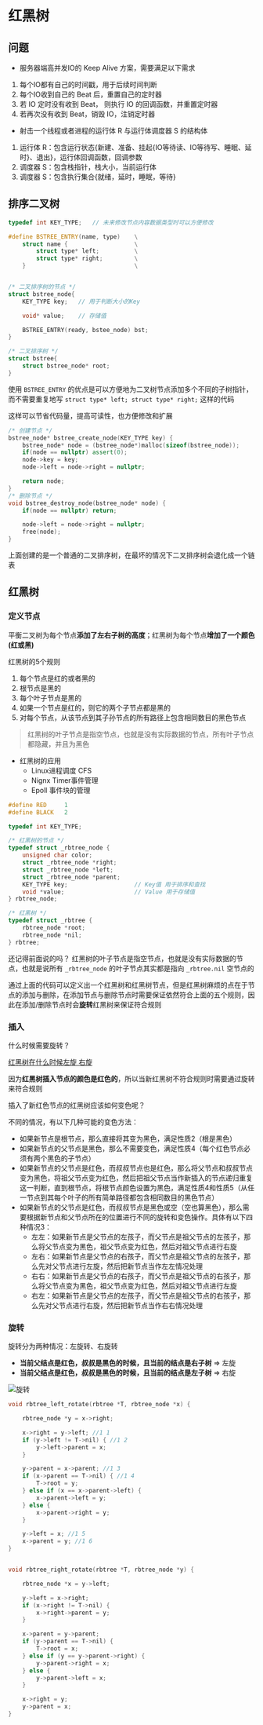 # 红黑树

## 问题

- 服务器端高并发IO的 Keep Alive 方案，需要满足以下需求

1. 每个IO都有自己的时间戳，用于后续时间判断
2. 每个IO收到自己的 Beat 后，重置自己的定时器
3. 若 IO 定时没有收到 Beat， 则执行 IO 的回调函数，并重置定时器
4. 若再次没有收到 Beat，销毁 IO，注销定时器

- 射击一个线程或者进程的运行体 R 与运行体调度器 S 的结构体

1. 运行体 R：包含运行状态{新建、准备、挂起{IO等待读、IO等待写、睡眠、延时}、退出}，运行体回调函数，回调参数
2. 调度器 S：包含栈指针，栈大小，当前运行体
3. 调度器 S：包含执行集合{就绪，延时，睡眠，等待}

## 排序二叉树

```cpp
typedef int KEY_TYPE;   // 未来修改节点内容数据类型时可以方便修改

#define BSTREE_ENTRY(name, type)    \
    struct name {                   \
        struct type* left;          \
        struct type* right;         \
    }                               \


/* 二叉排序树的节点 */
struct bstree_node{
    KEY_TYPE key;   // 用于判断大小的Key

    void* value;    // 存储值

    BSTREE_ENTRY(ready, bstee_node) bst;
}

/* 二叉排序树 */
struct bstree{
    struct bstree_node* root;
}
```

使用 `BSTREE_ENTRY` 的优点是可以方便地为二叉树节点添加多个不同的子树指针，而不需要重复地写 `struct type* left; struct type* right;` 这样的代码

这样可以节省代码量，提高可读性，也方便修改和扩展

```cpp
/* 创建节点 */
bstree_node* bstree_create_node(KEY_TYPE key) {
    bstree_node* node = (bstree_node*)malloc(sizeof(bstree_node));
    if(node == nullptr) assert(0);
    node->key = key;
    node->left = node->right = nullptr;

    return node;
}
/* 删除节点 */
void bstree_destroy_node(bstree_node* node) {
    if(node == nullptr) return;

    node->left = node->right = nullptr;
    free(node);
}
```

上面创建的是一个普通的二叉排序树，在最坏的情况下二叉排序树会退化成一个链表

## 红黑树

### 定义节点

平衡二叉树为每个节点**添加了左右子树的高度**；红黑树为每个节点**增加了一个颜色(红或黑)**

红黑树的5个规则

1. 每个节点是红的或者黑的
2. 根节点是黑的
3. 每个叶子节点是黑的
4. 如果一个节点是红的，则它的两个子节点都是黑的
5. 对每个节点，从该节点到其子孙节点的所有路径上包含相同数目的黑色节点

> 红黑树的叶子节点是指空节点，也就是没有实际数据的节点，所有叶子节点都隐藏，并且为黑色

- 红黑树的应用
  - Linux进程调度 CFS
  - Nignx Timer事件管理
  - Epoll 事件块的管理

```cpp
#define RED     1
#define BLACK   2

typedef int KEY_TYPE;

/* 红黑树的节点 */
typedef struct _rbtree_node {
	unsigned char color;
	struct _rbtree_node *right;
	struct _rbtree_node *left;
	struct _rbtree_node *parent;
	KEY_TYPE key;                   // Key值 用于排序和查找
	void *value;                    // Value 用于存储值
} rbtree_node;

/* 红黑树 */
typedef struct _rbtree {
	rbtree_node *root;
	rbtree_node *nil;
} rbtree;
```

还记得前面说的吗？ 红黑树的叶子节点是指空节点，也就是没有实际数据的节点，也就是说所有 `_rbtree_node` 的叶子节点其实都是指向 `_rbtree.nil` 空节点的

通过上面的代码可以定义出一个红黑树和红黑树节点，但是红黑树麻烦的点在于节点的添加与删除，在添加节点与删除节点时需要保证依然符合上面的五个规则，因此在添加/删除节点时会**旋转**红黑树来保证符合规则

### 插入

什么时候需要旋转？

[红黑树在什么时候左旋 右旋](https://blog.csdn.net/huqiankunlol/article/details/108575557)

因为**红黑树插入节点的颜色是红色的**，所以当新红黑树不符合规则时需要通过旋转来符合规则

插入了新红色节点的红黑树应该如何变色呢？

不同的情况，有以下几种可能的变色方法：

- 如果新节点是根节点，那么直接将其变为黑色，满足性质2（根是黑色）
- 如果新节点的父节点是黑色，那么不需要变色，满足性质4（每个红色节点必须有两个黑色的子节点）
- 如果新节点的父节点是红色，而叔叔节点也是红色，那么将父节点和叔叔节点变为黑色，将祖父节点变为红色，然后把祖父节点当作新插入的节点递归重复这一判断，直到根节点，将根节点颜色设置为黑色，满足性质4和性质5（从任一节点到其每个叶子的所有简单路径都包含相同数目的黑色节点）
- 如果新节点的父节点是红色，而叔叔节点是黑色或空（空也算黑色），那么需要根据新节点和父节点所在的位置进行不同的旋转和变色操作。具体有以下四种情况3：
  - 左左：如果新节点是父节点的左孩子，而父节点是祖父节点的左孩子，那么将父节点变为黑色，祖父节点变为红色，然后对祖父节点进行右旋
  - 左右：如果新节点是父节点的右孩子，而父节点是祖父节点的左孩子，那么先对父节点进行左旋，然后把新节点当作左左情况处理
  - 右右：如果新节点是父节点的右孩子，而父节点是祖父节点的右孩子，那么将父节点变为黑色，祖父节点变为红色，然后对祖父节点进行左旋
  - 右左：如果新节点是父节点的左孩子，而父节点是祖父节点的右孩子，那么先对父节点进行右旋，然后把新节点当作右右情况处理

### 旋转

旋转分为两种情况：左旋转、右旋转

- **当前父结点是红色，叔叔是黑色的时候，且当前的结点是右子树** => 左旋
- **当前父结点是红色，叔叔是黑色的时候，且当前的结点是左子树** => 右旋

![旋转](Image/001.png)

```cpp
void rbtree_left_rotate(rbtree *T, rbtree_node *x) {

	rbtree_node *y = x->right;

	x->right = y->left; //1 1
	if (y->left != T->nil) { //1 2
		y->left->parent = x;
	}

	y->parent = x->parent; //1 3
	if (x->parent == T->nil) { //1 4
		T->root = y;
	} else if (x == x->parent->left) {
		x->parent->left = y;
	} else {
		x->parent->right = y;
	}

	y->left = x; //1 5
	x->parent = y; //1 6
}


void rbtree_right_rotate(rbtree *T, rbtree_node *y) {

	rbtree_node *x = y->left;

	y->left = x->right;
	if (x->right != T->nil) {
		x->right->parent = y;
	}

	x->parent = y->parent;
	if (y->parent == T->nil) {
		T->root = x;
	} else if (y == y->parent->right) {
		y->parent->right = x;
	} else {
		y->parent->left = x;
	}

	x->right = y;
	y->parent = x;
}
```